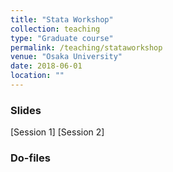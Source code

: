 ```yaml
---
title: "Stata Workshop"
collection: teaching
type: "Graduate course"
permalink: /teaching/stataworkshop
venue: "Osaka University"
date: 2018-06-01
location: ""
---
```


### Slides

[Session 1]
[Session 2]

### Do-files
